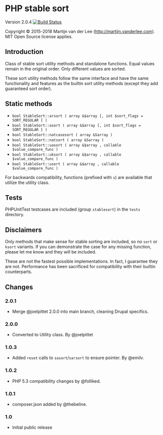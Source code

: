 PHP stable sort
===============
Version 2.0.4
[![Build Status](https://travis-ci.org/vanderlee/PHP-stable-sort-functions.svg)](https://travis-ci.org/vanderlee/PHP-stable-sort-functions)

Copyright &copy; 2015-2018 Martijn van der Lee (http://martijn.vanderlee.com).
MIT Open Source license applies.

Introduction
------------
Class of stable sort utility methods and standalone functions. Equal values
remain in the original order. Only different values are sorted.

These sort utility methods follow the same interface and have the same
functionality and features as the builtin sort utility methods (except they add
guaranteed sort order).

Static methods
--------------
*	`bool StableSort::arsort ( array &$array [, int $sort_flags = SORT_REGULAR ] )`
*	`bool StableSort::asort ( array &$array [, int $sort_flags = SORT_REGULAR ] )`
*	`bool StableSort::natcasesort ( array &Sarray )`
*	`bool StableSort::natsort ( array &Sarray )`
*	`bool StableSort::uasort ( array &$array , callable $value_compare_func )`
*	`bool StableSort::uksort ( array &$array , callable $value_compare_func )`
*	`bool StableSort::usort ( array &$array , callable $value_compare_func )`

For backwards compatibility, functions (prefixed with `s`) are available that
utilize the utility class.

Tests
-----
PHPUnitTest testcases are included (group `stablesort`) in the `tests`
directory.

Disclaimers
-----------
Only methods that make sense for stable sorting are included, so no `sort` or
`ksort` variants. If you can demonstrate the case for any missing function,
please let me know and they will be included.

These are not the fastest possible implementations. In fact, I guarantee they
are not. Performance has been sacrificed for compatibility with their builtin
counterparts.

Changes
-------
### 2.0.1
*	Merge @joelpittet 2.0.0 into main branch, cleaning Drupal specifics.

### 2.0.0
*	Converted to Utility class. By @joelpittet

### 1.0.3
*	Added `reset` calls to `sasort`/`sarsort` to ensure pointer. By @emilv.

### 1.0.2
*	PHP 5.3 compatibility changes by @folliked.

### 1.0.1
*	composer.json added by @thebeline.

### 1.0
*	Initial public release
